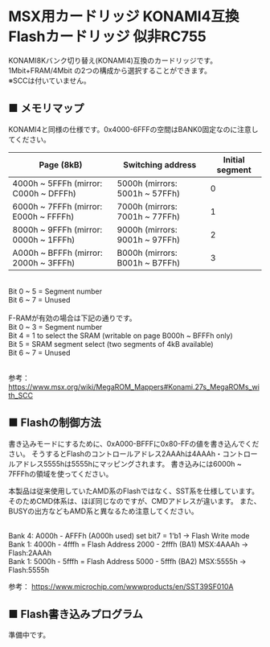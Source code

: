 # MSX用カードリッジ KONAMI4互換<BR>Flashカードリッジ 似非RC755
KONAMI8Kバンク切り替え(KONAMI4)互換のカードリッジです。<BR>
1Mbit+FRAM/4Mbit の2つの構成から選択することができます。<BR>
※SCCは付いていません。

## ■ メモリマップ

KONAMI4と同様の仕様です。0x4000-6FFFの空間はBANK0固定なのに注意してください。

| Page (8kB)                        | Switching address            | Initial segment | 
| --------------------------------- | ---------------------------- | --------------- | 
| 4000h ~ 5FFFh (mirror: C000h ~ DFFFh) | 5000h (mirrors: 5001h ~ 57FFh) | 0               | 
| 6000h ~ 7FFFh (mirror: E000h ~ FFFFh) | 7000h (mirrors: 7001h ~ 77FFh) | 1               | 
| 8000h ~ 9FFFh (mirror: 0000h ~ 1FFFh) | 9000h (mirrors: 9001h ~ 97FFh) | 2               | 
| A000h ~ BFFFh (mirror: 2000h ~ 3FFFh) | B000h (mirrors: B001h ~ B7FFh) | 3               |

<BR>
Bit 0 ~ 5 = Segment number <BR>
Bit 6 ~ 7 = Unused <BR>
<BR>
F-RAMが有効の場合は下記の通りです。<BR>
Bit 0 ~ 3 = Segment number <BR>
Bit 4 = 1 to select the SRAM (writable on page B000h ~ BFFFh only) <BR>
Bit 5 = SRAM segment select (two segments of 4kB available) <BR>
Bit 6 ~ 7 = Unused <BR>
<BR>

参考：
https://www.msx.org/wiki/MegaROM_Mappers#Konami.27s_MegaROMs_with_SCC


## ■ Flashの制御方法
書き込みモードにするために、0xA000-BFFFに0x80-FFの値を書き込んでください。
そうするとFlashのコントロールアドレス2AAAhは4AAAh・コントロールアドレス5555hは5555hにマッピングされます。
書き込みには6000h ~ 7FFFhの領域を使ってください。

本製品は従来使用していたAMD系のFlashではなく、SST系を仕様しています。
そのためCMD体系は、ほぼ同じなのですが、CMDアドレスが違います。
また、BUSYの出方などもAMD系と異なるため注意してください。<BR>

<BR>
Bank 4:	A000h - AFFFh (A000h used) set bit7 = 1'b1 -> Flash Write mode<BR>
Bank 1: 4000h - 4fffh = Flash Address 2000 - 2fffh (BA1) MSX:4AAAh -> Flash:2AAAh<BR>
Bank 1: 5000h - 5fffh = Flash Address 5000 - 5fffh (BA2) MSX:5555h -> Flash:5555h<BR>


参考：
https://www.microchip.com/wwwproducts/en/SST39SF010A

## ■ Flash書き込みプログラム
準備中です。


